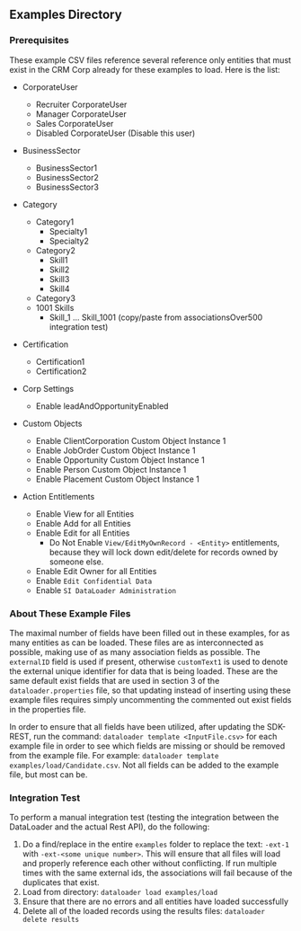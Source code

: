 ## Examples Directory



### Prerequisites

These example CSV files reference several reference only entities that must exist in the CRM Corp already for these examples to load. Here is the list:

* CorporateUser
    * Recruiter CorporateUser
    * Manager CorporateUser
    * Sales CorporateUser
    * Disabled CorporateUser (Disable this user)

* BusinessSector
    * BusinessSector1
    * BusinessSector2
    * BusinessSector3

* Category
    * Category1
        * Specialty1
        * Specialty2
    * Category2
        * Skill1
        * Skill2
        * Skill3
        * Skill4
    * Category3
    * 1001 Skills
        * Skill_1 ... Skill_1001 (copy/paste from associationsOver500 integration test)

* Certification
    * Certification1
    * Certification2

* Corp Settings
    * Enable leadAndOpportunityEnabled
    
* Custom Objects
    * Enable ClientCorporation Custom Object Instance 1
    * Enable JobOrder Custom Object Instance 1
    * Enable Opportunity Custom Object Instance 1
    * Enable Person Custom Object Instance 1
    * Enable Placement Custom Object Instance 1
    
* Action Entitlements
    * Enable View for all Entities
    * Enable Add for all Entities
    * Enable Edit for all Entities
        * Do Not Enable `View/EditMyOwnRecord - <Entity>` entitlements, because they will lock down edit/delete for records owned by someone else.
    * Enable Edit Owner for all Entities
    * Enable `Edit Confidential Data`
    * Enable `SI DataLoader Administration`

### About These Example Files

The maximal number of fields have been filled out in these examples, for as many entities as can be loaded. These files are as interconnected as possible, making use of as many association fields as possible. The `externalID` field is used if present, otherwise `customText1` is used to denote the external unique identifier for data that is being loaded. These are the same default exist fields that are used in section 3 of the `dataloader.properties` file, so that updating instead of inserting using these example files requires simply uncommenting the commented out exist fields in the properties file.  

In order to ensure that all fields have been utilized, after updating the SDK-REST, run the command: `dataloader template <InputFile.csv>` for each example file in order to see which fields are missing or should be removed from the example file. For example: `dataloader template examples/load/Candidate.csv`. Not all fields can be added to the example file, but most can be.

### Integration Test 

To perform a manual integration test (testing the integration between the DataLoader and the actual Rest API), do the following:

 1. Do a find/replace in the entire `examples` folder to replace the text: `-ext-1` with `-ext-<some unique number>`. This will ensure that all files will load and properly reference each other without conflicting. If run multiple times with the same external ids, the associations will fail because of the duplicates that exist.
 2. Load from directory: `dataloader load examples/load`
 3. Ensure that there are no errors and all entities have loaded successfully
 4. Delete all of the loaded records using the results files: `dataloader delete results`
